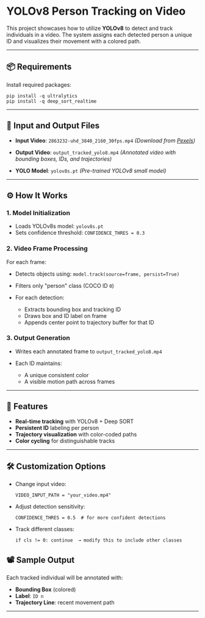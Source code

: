 
# YOLOv8 Person Tracking on Video

This project showcases how to utilize **YOLOv8** to detect and track individuals in a video. The system assigns each detected person a unique ID and visualizes their movement with a colored path.

---

## 📦 Requirements

Install required packages:

```
pip install -q ultralytics
pip install -q deep_sort_realtime
```

---

## 📁 Input and Output Files

* **Input Video**: `2863232-uhd_3840_2160_30fps.mp4`
  *(Download from [Pexels](https://www.pexels.com/video/cars-stopping-at-a-pedestrian-crossing-2863232/))*

* **Output Video**: `output_tracked_yolo8.mp4`
  *(Annotated video with bounding boxes, IDs, and trajectories)*

* **YOLO Model**: `yolov8s.pt`
  *(Pre-trained YOLOv8 small model)*

---

## ⚙️ How It Works

### 1. Model Initialization

* Loads YOLOv8s model: `yolov8s.pt`
* Sets confidence threshold: `CONFIDENCE_THRES = 0.3`

### 2. Video Frame Processing

For each frame:

* Detects objects using:
  `model.track(source=frame, persist=True)`

* Filters only "person" class (COCO ID `0`)

* For each detection:

  * Extracts bounding box and tracking ID
  * Draws box and ID label on frame
  * Appends center point to trajectory buffer for that ID

### 3. Output Generation

* Writes each annotated frame to `output_tracked_yolo8.mp4`
* Each ID maintains:

  * A unique consistent color
  * A visible motion path across frames

---

## 🎨 Features

* **Real-time tracking** with YOLOv8 + Deep SORT
* **Persistent ID** labeling per person
* **Trajectory visualization** with color-coded paths
* **Color cycling** for distinguishable tracks

---

## 🛠 Customization Options

* Change input video:

  ```
  VIDEO_INPUT_PATH = "your_video.mp4"
  ```

* Adjust detection sensitivity:

  ```
  CONFIDENCE_THRES = 0.5  # for more confident detections
  ```

* Track different classes:

  ```
  if cls != 0: continue  → modify this to include other classes
  ```


## 📽 Sample Output

Each tracked individual will be annotated with:

* **Bounding Box** (colored)
* **Label**: `ID n`
* **Trajectory Line**: recent movement path

---

